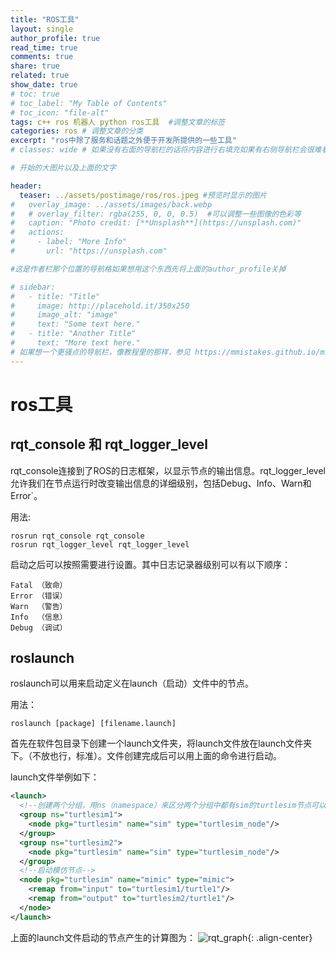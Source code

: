```yaml
---
title: "ROS工具"
layout: single
author_profile: true
read_time: true
comments: true
share: true
related: true
show_date: true
# toc: true
# toc_label: "My Table of Contents"
# toc_icon: "file-alt"
tags: c++ ros 机器人 python ros工具  #调整文章的标签
categories: ros # 调整文章的分类
excerpt: "ros中除了服务和话题之外便于开发所提供的一些工具"
# classes: wide # 如果没有右面的导航栏的话将内容进行右填充如果有右侧导航栏会很难看

# 开始的大图片以及上面的文字

header:
  teaser: ../assets/postimage/ros/ros.jpeg #预览时显示的图片
#   overlay_image: ../assets/images/back.webp
#   # overlay_filter: rgba(255, 0, 0, 0.5)  #可以调整一些图像的色彩等
#   caption: "Photo credit: [**Unsplash**](https://unsplash.com)"
#   actions:
#     - label: "More Info"
#       url: "https://unsplash.com"

#这是作者栏那个位置的导航格如果想用这个东西先将上面的author_profile关掉

# sidebar: 
#   - title: "Title"
#     image: http://placehold.it/350x250
#     image_alt: "image"
#     text: "Some text here."
#   - title: "Another Title"
#     text: "More text here."
# 如果想一个更骚点的导航栏，像教程里的那样，参见 https://mmistakes.github.io/minimal-mistakes/docs/layouts/#custom-sidebar-navigation-menu
---
```


# ros工具

## rqt_console 和 rqt_logger_level

rqt_console连接到了ROS的日志框架，以显示节点的输出信息。rqt_logger_level允许我们在节点运行时改变输出信息的详细级别，包括Debug、Info、Warn和Error`。

用法:

```shell
rosrun rqt_console rqt_console
rosrun rqt_logger_level rqt_logger_level
```

启动之后可以按照需要进行设置。其中日志记录器级别可以有以下顺序：

```shell
Fatal （致命）
Error （错误）
Warn  （警告）
Info  （信息）
Debug （调试）
```

## roslaunch

roslaunch可以用来启动定义在launch（启动）文件中的节点。

用法：

```shell
roslaunch [package] [filename.launch]
```

首先在软件包目录下创建一个launch文件夹，将launch文件放在launch文件夹下。（不放也行，标准）。文件创建完成后可以用上面的命令进行启动。

launch文件举例如下：

```xml
<launch>
  <!--创建两个分组，用ns（namespace）来区分两个分组中都有sim的turtlesim节点可以同时启动两个模拟器，防止名称冲突。-->
  <group ns="turtlesim1">
    <node pkg="turtlesim" name="sim" type="turtlesim_node"/>
  </group>
  <group ns="turtlesim2">
    <node pkg="turtlesim" name="sim" type="turtlesim_node"/>
  </group>
  <!--启动模仿节点-->
  <node pkg="turtlesim" name="mimic" type="mimic">
    <remap from="input" to="turtlesim1/turtle1"/>
    <remap from="output" to="turtlesim2/turtle1"/>
  </node>
</launch>
```

上面的launch文件启动的节点产生的计算图为：
![rqt_graph]({{site/url}}/assets/postimage/ros/roslaunch.png){: .align-center}


